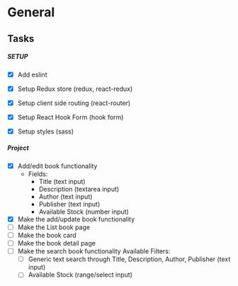 # General


## Tasks

##### SETUP
- [x] Add eslint
- [x] Setup Redux store (redux, react-redux)
- [x] Setup client side routing (react-router)
- [x] Setup React Hook Form (hook form)
- [x] Setup styles (sass) 


##### Project
- [x] Add/edit book functionality
    - Fields:
        - Title (text input)
        - Description (textarea input)
        - Author (text input)
        - Publisher (text input)
        - Available Stock (number input)
- [x] Make the add/update book functionality
- [ ] Make the List book page
- [ ] Make the book card
- [ ] Make the book detail page
- [ ] Make the search book functionality
    Available Filters:
    - [ ] Generic text search through Title, Description, Author, Publisher (text input)
    - [ ] Available Stock (range/select input)
